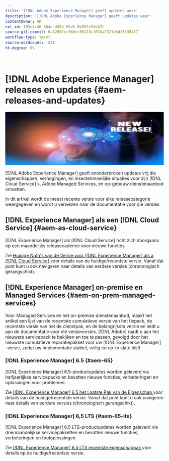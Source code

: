 ```yaml
---
title: '[!DNL Adobe Experience Manager] geeft updates weer'
description: '[!DNL Adobe Experience Manager] geeft updates weer'
contentOwner: AK
exl-id: 103e1c40-364e-450d-92d3-6b952e33d47c
source-git-commit: 6a1200fcc366ec68118c1016a7321d8d16f354f7
workflow-type: tm+mt
source-wordcount: '231'
ht-degree: 0%

---
```


# [!DNL Adobe Experience Manager] releases en updates {#aem-releases-and-updates}

![[!DNL Experience Manager] new releases ](assets/new-aem-releases1.jpeg)

[!DNL Adobe Experience Manager] geeft ononderbroken updates vrij die eigenschappen, verhogingen, en insectenmoeilijke situaties voor zijn [!DNL Cloud Service] s, Adobe Managed Services, en op-gebouw dienstenaanbod omvatten.

In dit artikel wordt de meest recente versie voor elke releasecategorie weergegeven en wordt u verwezen naar de documentatie voor die versies.

## [!DNL Experience Manager] als een [!DNL Cloud Service] {#aem-as-cloud-service}

[!DNL Experience Manager] als [!DNL Cloud Service] richt zich doorgaans op een maandelijks releasecadence voor nieuwe functies.

Zie [ Huidige Nota&#39;s van de Versie voor  [!DNL Experience Manager]  als a  [!DNL Cloud Service] ](https://experienceleague.adobe.com/nl/docs/experience-manager-cloud-service/content/release-notes/release-notes/release-notes-current) voor details van de huidige/recentste versie. Vanaf dat punt kunt u ook navigeren naar details van eerdere versies (chronologisch gerangschikt).

## [!DNL Experience Manager] on-premise en Managed Services {#aem-on-prem-managed-services}

Voor Managed Services en het on-premise dienstenaanbod, maakt het artikel een lijst van de recentste cumulatieve versie van het fixpack, de recentste versie van het de dienstpak, en de belangrijkste versie en leidt u aan de documentatie voor die versieversies. [!DNL Adobe] raadt u aan het nieuwste servicepack te bekijken en toe te passen, gevolgd door het nieuwste cumulatieve reparatiepakket voor uw [!DNL Experience Manager] -versie, zodat uw implementatie stabiel, veilig en up-to-date blijft.

### [!DNL Experience Manager] 6.5 {#aem-65}

[!DNL Experience Manager] 6.5-productupdates worden geleverd via halfjaarlijkse servicepacks en bevatten nieuwe functies, verbeteringen en oplossingen voor problemen.

Zie [[!DNL Experience Manager]  6.5 het Laatste Pak van de Eigenschap ](https://experienceleague.adobe.com/nl/docs/experience-manager-65/content/release-notes/release-notes) voor details van de huidige/recentste versie. Vanaf dat punt kunt u ook navigeren naar details van eerdere versies (chronologisch gerangschikt).

### [!DNL Experience Manager] 6,5 LTS {#aem-65-lts}

[!DNL Experience Manager] 6.5 LTS-productupdates worden geleverd via driemaandelijkse servicepakketten en bevatten nieuwe functies, verbeteringen en foutoplossingen.

Zie [[!DNL Experience Manager]  6.5 LTS recentste eigenschappak ](https://experienceleague.adobe.com/nl/docs/experience-manager-65-lts/content/release-notes/release-notes?lang=en) voor details op de huidige/recentste versie.

